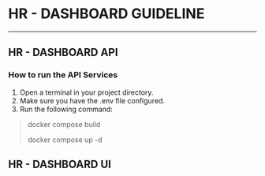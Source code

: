 # HR - DASHBOARD GUIDELINE
___


## HR - DASHBOARD API

### How to run the API Services
1. Open a terminal in your project directory.
2. Make sure you have the .env file configured.
3. Run the following command:
>docker compose build
> 
> docker compose up -d


## HR - DASHBOARD UI